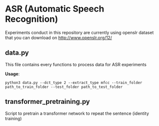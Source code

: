 # ASR (Automatic Speech Recognition)

Experiments conduct in this repository are currently using openslr dataset that you can download on http://www.openslr.org/12/

## data.py

This file contains every functions to process data for ASR experiments

**Usage**:

```python3 data.py --dct_type 2 --extract_type mfcc --train_folder path_to_train_folder --test_folder path_to_test_folder```

## transformer_pretraining.py

Script to pretrain a transformer network to repeat the sentence (identity training)
